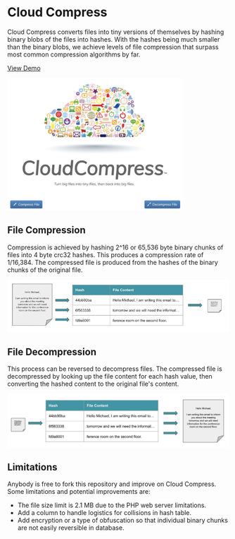 # Cloud Compress
Cloud Compress converts files into tiny versions of themselves by hashing binary blobs of the files into hashes. With the hashes being much smaller than the binary blobs, we achieve levels of file compression that surpass most common compression algorithms by far. 

[View Demo](https://akaninyene.com/projects/cloud-compress/)

<img src="assets/screenshot.jpg" height="300px">

## File Compression
Compression is achieved by hashing 2^16 or 65,536 byte binary chunks of files into 4 byte crc32 hashes. This produces a compression rate of 1/16,384. The compressed file is produced from the hashes of the binary chunks of the original file.

<img src="assets/hash_table.jpg">

## File Decompression
This process can be reversed to decompress files. The compressed file is decompressed by looking up the file content for each hash value, then converting the hashed content to the original file's content.

<img src="assets/hash_table2.jpg">

## Limitations

Anybody is free to fork this repository and improve on Cloud Compress. Some limitations and potential improvements are:
- The file size limit is 2.1 MB due to the PHP web server limitations.
- Add a column to handle logistics for collisions in hash table.
- Add encryption or a type of obfuscation so that individual binary chunks are not easily reversible in database.